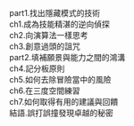 part1.找出隱藏模式的技術  
ch1.成為技能精湛的逆向偵探  
ch2.向演算法一樣思考  
ch3.創意過頭的詛咒  
part2.填補願景與能力之間的鴻溝  
ch4.記分板原則  
ch5.如何去除冒險當中的風險  
ch6.在三度空間練習  
ch7.如何取得有用的建議與回饋  
結語.誤打誤撞發現卓越的秘密
